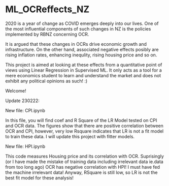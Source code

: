 # ML_OCReffects_NZ

2020 is a year of change as COVID emerges deeply into our lives. One of the most influential components of such changes in NZ is the policies implemented by RBNZ concerning OCR.

It is argued that these changes in OCRs drive economic growth and infrastructure. On the other hand, associated negative effects posibly are rising inflation rates, enhancing inequlity, rising housing price and so on.

This project is aimed at looking at these effects from a quantitative point of views using Linear Regression in Supervised ML. It only acts as a tool for a mere economics student to learn and understand the market and does not exhibit any political opinions as such! :)

Welcome!

Update 230222: 

New file: CPI.ipynb

In this file, you will find coef and R Square of the LR Model tested on CPI and OCR data. The figures show that there are positive correlation between OCR and CPI, however, very low Rsquare indicates that LR is not a fit model to train these data. I will update this project with fitter models.

New file: HPI.ipynb

This code measures Housing price and its correlation with OCR. Suprisingly (or I have made the mistake of training data including irrelevant data ie.data from too long ago) OCR has negative correlation with HPI! I must have fed the machine irrelevant data! Anyway, RSquare is still low, so LR is not the best fit model for these analysis!

